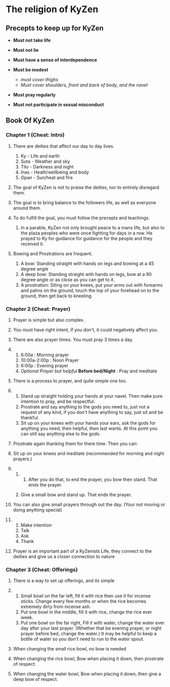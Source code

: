 # The religion of KyZen

## Precepts to keep up for KyZen

- **Must not take life**
- **Must not lie**
- **Must have a sense of interdependence**
- **Must be modest**
  - *must cover thighs*
  - *Must cover shoulders, front and back of body, and the navel*

- **Must pray regularly**
- **Must not participate in sexual misconduct**

## Book Of KyZen

### Chapter 1 (Cheat: Intro)

1. There are deities that affect our day to day lives.
   1. Ky - Life and earth  
   2. Suta - Weather and sky
   3. Tilo - Darkness and night 
   4. Inas - Heath/wellbeing and body 
   5. Opan - Sun/heat and fire

2. The goal of KyZen is not to praise the deities, nor to entirely disregard them.
3. The goal is to bring balance to the followers life, as well as everyone around them.
4. To do fulfill the goal, you must follow the precepts and teachings.
   1. In a parable, KyZen not only brought peace to a mans life, but also to the plaza peoples who were once fighting for days in a row. He prayed to Ky for guidance for guidance for the people and they received it.

5. Bowing and Prostrations are frequent.
   1. A bow: Standing straight with hands on legs and bowing at a 45 degree angle
   2. A deep bow: Standing straight with hands on legs, bow at a 90 degree angle or as close as you can get to it.
   3. A prostration: Siting on your knees, put your arms out with forearms and palms on the ground, touch the top of your forehead on to the ground, then get back to kneeling.


### Chapter 2 (Cheat: Prayer)

1. Prayer is simple but also complex.

2. You must have right intent, if you don't, it could negatively affect you.

3. There are also prayer times. You must pray 3 times a day.

4. 1. 6:00a : Morning prayer
   2. 10:00a-2:00p : Noon Prayer
   3. 6:00p : Evening prayer
   4. *Optional Prayer but helpful* **Before bed/Night** : Pray and meditate

5. There is a process to prayer, and quite simple one too.

6. 1. Stand up straight holding your hands at your navel. Then make pure intention to pray, and be respectful.
   2. Prostrate and say anything to the gods you need to, just not a request of any kind, if you don't have anything to say, just sit and be thankful.
   3. Sit up on your knees with your hands your ears, ask the gods for anything you need, then helpful, then last wants. At this point you can still say anything else to the gods.

7. Prostrate again thanking them for there time. Then you can:

8. Sit up on your knees and meditate (recommended for morning and night prayers.)

9. 1. 1. After you do that, to end the prayer, you bow then stand. That ends the prayer. 

   2. Give a small bow and stand up. That ends the prayer.

10. You can also give small prayers through out the day. (Your not moving or doing anything special)

11. 1. Make intention
    2. Talk
    3. Ask
    4. Thank

12. Prayer is an important part of a KyZenists Life, they connect to the deities and give us a closer connection to nature

### Chapter 3 (Cheat: Offerings)

1. There is a way to set up offerings, and its simple

2. 1. Small bowl on the far left, fill it with rice then use it for incense sticks. Change every few months or when the rice becomes extremely dirty from incense ash. 
   2. Put one bowl in the middle, fill it with rice, change the rice ever week.
   3. Put one bowl on the far right, Fill it with water, change the water ever day after your last prayer. (Whether that be evening prayer, or night prayer before bed, change the water.) It may be helpful to keep a bottle of water so you don't need to run to the water spout.

3. When changing the small rice bowl, no bow is needed

4. When changing the rice bowl, Bow when placing it down, then prostrate of respect. 

5. When changing the water bowl, Bow when placing it down, then give a deep bow of respect.

